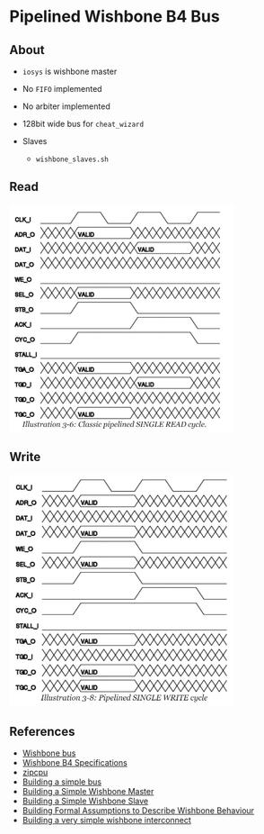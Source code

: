 # Pipelined Wishbone B4 Bus

## About

- `iosys` is wishbone master
- No `FIFO` implemented
- No arbiter implemented
- 128bit wide bus for `cheat_wizard`

- Slaves
    - `wishbone_slaves.sh`

## Read

<img src="images/wishbone_b4_piplined_singleReadCycle.JPG" width=400>

## Write

<img src="images/wishbone_b4_piplined_singleWriteCycle.JPG" width=400>

## References

- [Wishbone bus](https://en.wikipedia.org/wiki/Wishbone_(computer_bus))
- [Wishbone B4 Specifications](https://cdn.opencores.org/downloads/wbspec_b4.pdf)
- [zipcpu](https://zipcpu.com/)
- [Building a simple bus](https://zipcpu.com/zipcpu/2017/05/23/simplebus.html)
- [Building a Simple Wishbone Master](https://zipcpu.com/blog/2017/06/08/simple-wb-master.html)
- [Building a Simple Wishbone Slave](https://zipcpu.com/zipcpu/2017/05/29/simple-wishbone.html)
- [Building Formal Assumptions to Describe Wishbone Behaviour](https://zipcpu.com/zipcpu/2017/11/07/wb-formal.html)
- [Building a very simple wishbone interconnect](https://zipcpu.com/blog/2017/06/22/simple-wb-interconnect.html)